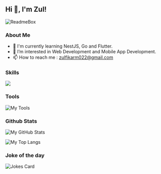 ## Hi 👋, I'm Zul!

![ReadmeBox](https://raw.githubusercontent.com/zulfikarpinem/zulfikarpinem/main/readmebox.svg)

### About Me
- 🌱 I'm currently learning NestJS, Go and Flutter.
- 👀 I’m interested in Web Development and Mobile App Development.
- 📫 How to reach me : zulfikarm022@gmail.com 

### Skills 
<picture>
  <source media="(min-width: 768px)" srcset="https://skillicons.dev/icons?i=html%2Ccss%2Cjs%2Cts%2Cnodejs%2Cphp%2Cgo%2Cmysql%2Cmongodb%2Cbootstrap%2Ctailwind%2Cjquery%2Creact%2Cnextjs%2Cexpress%2Claravel%2Cflutter">
  <source media="(max-width: 767px)" srcset="https://skillicons.dev/icons?i=html%2Ccss%2Cjs%2Cts%2Cnodejs%2Cphp%2Cgo%2Cmysql%2Cmongodb%2Cbootstrap%2Ctailwind%2Cjquery%2Creact%2Cnextjs%2Cexpress%2Claravel%2Cflutter%26perline=6">
  <img src="https://skillicons.dev/icons?i=html%2Ccss%2Cjs%2Cts%2Cnodejs%2Cphp%2Cgo%2Cmysql%2Cmongodb%2Cbootstrap%2Ctailwind%2Cjquery%2Creact%2Cnextjs%2Cexpress%2Claravel%2Cflutter">
</picture>

### Tools
![My Tools](https://skillicons.dev/icons?i=vscode%2Cbash%2Cgit%2Cpostman%2Cfigma)

### Github Stats
![My GitHub Stats](https://github-readme-stats-zulfikarpinem.vercel.app/api?username=zulfikarpinem&include_all_commits=true&hide=contribs)

![My Top Langs](https://github-readme-stats-zulfikarpinem.vercel.app/api/top-langs/?username=zulfikarpinem&layout=donut-vertical&langs_count=16)

### Joke of the day
![Jokes Card](https://readme-jokes.vercel.app/api?theme=default)

